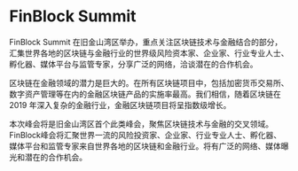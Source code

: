 # FinBlock Summit

FinBlock Summit 在旧金山湾区举办，重点关注区块链技术与金融结合的部分，汇集世界各地的区块链与金融行业的世界级风险资本家、企业家、行业专业人士、孵化器、媒体平台与监管专家，分享广泛的网络，洽谈潜在的合作机会。

区块链在金融领域的潜力是巨大的。在所有区块链项目中，包括加密货币交易所、数字资产管理等在内的金融区块链产品的实施率最高。我们相信，随着区块链在 2019 年深入复杂的金融行业，金融区块链项目将呈指数级增长。

本次峰会将是旧金山湾区首个此类峰会，聚焦区块链技术与金融的交叉领域。FinBlock峰会将汇聚世界一流的风险投资家、企业家、行业专业人士、孵化器、媒体平台和监管专家来自世界各地的区块链和金融行业。将有广泛的网络、媒体曝光和潜在的合作机会。

